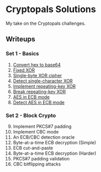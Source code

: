 # Cryptopals Solutions

My take on the Cryptopals challenges.

## Writeups
### Set 1 - Basics
1. [Convert hex to base64](docs/Challenge1.md)
2. [Fixed XOR](docs/Challenge2.md)
3. [Single-byte XOR cipher](docs/Challenge3.md)
4. [Detect single-character XOR](docs/Challenge4.md)
5. [Implement repeating-key XOR](docs/Challenge5.md)
6. [Break repeating-key XOR](docs/Challenge6.md)
7. [AES in ECB mode](docs/Challenge7.md)
8. [Detect AES in ECB mode](docs/Challenge8.md)

### Set 2 - Block Crypto
9. Implement PKCS#7 padding
10. Implement CBC mode
11. An ECB/CBC detection oracle
12. Byte-at-a-time ECB decryption (Simple)
13. ECB cut-and-paste
14. Byte-at-a-time ECB decryption (Harder)
15. PKCS#7 padding validation
16. CBC bitflipping attacks
